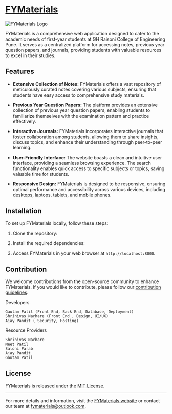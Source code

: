 # [FYMaterials](https://fymaterials.tech)

![FYMaterials Logo](https://fymaterials.tech/static/hosting-services.png)

FYMaterials is a comprehensive web application designed to cater to the academic needs of first-year students at GH Raisoni College of Engineering Pune. It serves as a centralized platform for accessing notes, previous year question papers, and journals, providing students with valuable resources to excel in their studies.

## Features

- **Extensive Collection of Notes:** FYMaterials offers a vast repository of meticulously curated notes covering various subjects, ensuring that students have easy access to comprehensive study materials.

- **Previous Year Question Papers:** The platform provides an extensive collection of previous year question papers, enabling students to familiarize themselves with the examination pattern and practice effectively.

- **Interactive Journals:** FYMaterials incorporates interactive journals that foster collaboration among students, allowing them to share insights, discuss topics, and enhance their understanding through peer-to-peer learning.

- **User-Friendly Interface:** The website boasts a clean and intuitive user interface, providing a seamless browsing experience. The search functionality enables quick access to specific subjects or topics, saving valuable time for students.

- **Responsive Design:** FYMaterials is designed to be responsive, ensuring optimal performance and accessibility across various devices, including desktops, laptops, tablets, and mobile phones.

## Installation

To set up FYMaterials locally, follow these steps:

1. Clone the repository:

2. Install the required dependencies:


4. Access FYMaterials in your web browser at `http://localhost:8000`.

## Contribution

We welcome contributions from the open-source community to enhance FYMaterials. If you would like to contribute, please follow our [contribution guidelines](CONTRIBUTING.md).

Developers

    Gautam Patil (Front End, Back End, Database, Deployment)
    Shrinivas Narhare (Front End , Design, UI/UX)
    Ajay Pandit ( Security, Hosting)

Resource Providers

    
    Shrinivas Narhare
    Meet Patil
    Saloni Parab
    Ajay Pandit
    Gautam Patil


## License

FYMaterials is released under the [MIT License](https://github.com/GautamPatil1/FYMaterials/edit/master/License.md).

---

For more details and information, visit the [FYMaterials website](https://fymaterials.tech) or contact our team at [fymaterials@outlook.com](mailto:fymaterials@outlook.com).


